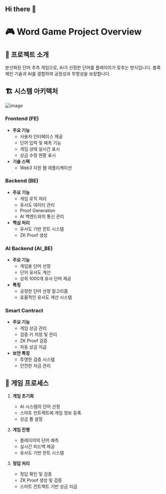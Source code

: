 ## Hi there 👋

# 🎮 Word Game Project Overview

  ## 📌 프로젝트 소개
  분산화된 단어 추측 게임으로, AI가 선정한 단어를 플레이어가 맞추는 방식입니다. 블록체인 기술과 AI를 결합하여 공정성과 투명성을 보장합니다.

  ## 🏗 시스템 아키텍처

  ![image](https://github.com/user-attachments/assets/7b867dfc-1e72-4b5b-b911-0c476400550b)

  ### Frontend (FE)
  - **주요 기능**
    - 사용자 인터페이스 제공
    - 단어 입력 및 예측 기능
    - 게임 상태 실시간 표시
    - 상금 수령 현황 표시
  - **기술 스택**
    - Web3 지원 웹 애플리케이션

  ### Backend (BE)
  - **주요 기능**
    - 게임 로직 처리
    - 유사도 데이터 관리
    - Proof Generation
    - AI 백엔드와의 통신 관리
  - **핵심 처리**
    - 유사도 기반 힌트 시스템
    - ZK Proof 생성

  ### AI Backend (AI_BE)
  - **주요 기능**
    - 게임용 단어 선정
    - 단어 유사도 계산
    - 상위 1000개 유사 단어 제공
  - **특징**
    - 공정한 단어 선정 알고리즘
    - 효율적인 유사도 계산 시스템

  ### Smart Contract
  - **주요 기능**
    - 게임 상금 관리
    - 검증 키 저장 및 관리
    - ZK Proof 검증
    - 자동 상금 지급
  - **보안 특징**
    - 투명한 검증 시스템
    - 안전한 자금 관리

  ## 🔄 게임 프로세스

  1. **게임 초기화**
     - AI 시스템의 단어 선정
     - 스마트 컨트랙트에 게임 정보 등록
     - 상금 풀 설정

  2. **게임 진행**
     - 플레이어의 단어 예측
     - 실시간 피드백 제공
     - 유사도 기반 힌트 시스템

  3. **정답 처리**
     - 정답 확인 및 검증
     - ZK Proof 생성 및 검증
     - 스마트 컨트랙트 기반 상금 지급






<!--

**Here are some ideas to get you started:**

🙋‍♀️ A short introduction - what is your organization all about?
🌈 Contribution guidelines - how can the community get involved?
👩‍💻 Useful resources - where can the community find your docs? Is there anything else the community should know?
🍿 Fun facts - what does your team eat for breakfast?
🧙 Remember, you can do mighty things with the power of [Markdown](https://docs.github.com/github/writing-on-github/getting-started-with-writing-and-formatting-on-github/basic-writing-and-formatting-syntax)
-->
